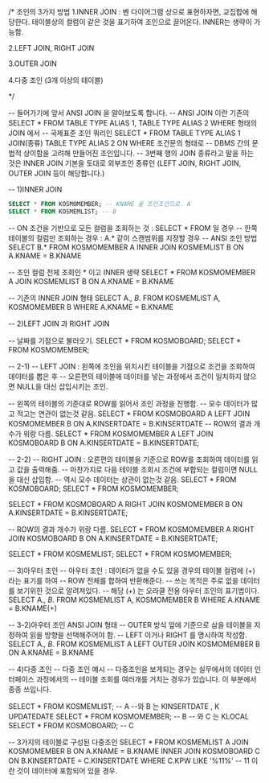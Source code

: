 /*
조인의 3가지 방법
1.INNER JOIN
: 벤 다이어그램 상으로 표현하자면, 교집합에 해당한다.
  테이블상의 컬럼이 같은 것을 표기하여 조인으로 끌어온다.
  INNER는 생략이 가능함.

2.LEFT JOIN, RIGHT JOIN

3.OUTER JOIN 

4.다중 조인 (3개 이상의 테이블)

*/

-- 들어가기에 앞서 ANSI JOIN 을 알아보도록 합니다.
-- ANSI JOIN 이란 기존의 SELECT * FROM TABLE TYPE ALIAS 1, TABLE TYPE ALIAS 2 WHERE 형태의 JOIN 에서
-- 국제표준 조인 쿼리인 SELECT * FROM TABLE TYPE ALIAS 1 JOIN(종류) TABLE TYPE ALIAS 2 ON WHERE 조건문의 형태로
-- DBMS 간의 문법적 상이함을 고려해 만들어진 조인입니다.
-- 3번째 행의 JOIN 종류라고 말을 하는 것은 INNER JOIN 기본을 토대로 외부조인 종류인 (LEFT JOIN, RIGHT JOIN, OUTER JOIN 등이 해당합니다.)

-- 1)INNER JOIN

```sql
SELECT * FROM KOSMOMEMBER; -- KNAME 을 조인조건으로. A
SELECT * FROM KOSMEMLIST; -- B
```



-- ON 조건을 기반으로 모든 컬럼을 조회하는 것 : SELECT * FROM 일 경우
-- 한쪽 테이블의 컬럼만 조회하는 경우 : A.* 같이 스캔범위를 지정할 경우
-- ANSI 조인 방법
SELECT B.* FROM KOSMOMEMBER A INNER JOIN KOSMEMLIST B
ON A.KNAME = B.KNAME

-- 조인 컬럼 전체 조회인 * 이고 INNER 생략
SELECT * FROM KOSMOMEMBER A JOIN KOSMEMLIST B
ON A.KNAME = B.KNAME

-- 기존의 INNER JOIN 형태
SELECT A.*, B.* FROM KOSMEMLIST A, KOSMOMEMBER B
WHERE A.KNAME = B.KNAME


-- 2)LEFT JOIN 과 RIGHT JOIN

-- 날짜를 기점으로 불러오기.
SELECT * FROM KOSMOBOARD;
SELECT * FROM KOSMOMEMBER;

-- 2-1)
-- LEFT JOIN : 왼쪽에 조인을 위치시킨 테이블을 기점으로 조건을 조회하여 데이터를 뽑은 후 
--              오른편의 테이블에 데이터를 넣는 과정에서 조건이 일치하지 않으면 NULL을 대신 삽입시키는 조인.

-- 왼쪽의 테이블의 기준대로 ROW를 읽어서 조인 과정을 진행함.
-- 모수 데이터가 많고 적고는 연관이 없는것 같음.
SELECT * FROM 
KOSMOBOARD A LEFT JOIN KOSMOMEMBER B 
ON A.KINSERTDATE = B.KINSERTDATE 
-- ROW의 결과 개수가 위랑 다름.
SELECT * FROM
KOSMOMEMBER A LEFT JOIN KOSMOBOARD B
ON A.KINSERTDATE = B.KINSERTDATE;


-- 2-2)
-- RIGHT JOIN : 오른편의 테이블을 기준으로 ROW를 조회하여 데이터를 읽고 값을 출력해줌.
-- 마찬가지로 다음 테이블 조회시 조건에 부합되는 컬럼이면 NULL을 대신 삽입함.
-- 역시 모수 데이터는 상관이 없는것 같음.
SELECT * FROM KOSMOBOARD;
SELECT * FROM KOSMOMEMBER;

SELECT * FROM
KOSMOBOARD A RIGHT JOIN KOSMOMEMBER B
ON A.KINSERTDATE = B.KINSERTDATE; 

-- ROW의 결과 개수가 위랑 다름.
SELECT * FROM 
KOSMOMEMBER A RIGHT JOIN KOSMOBOARD B
ON A.KINSERTDATE = B.KINSERTDATE;

SELECT * FROM KOSMEMLIST;
SELECT * FROM KOSMOMEMBER;

-- 3)아우터 조인
-- 아우터 조인 : 데이터가 없을 수도 있을 경우의 테이블 컬럼에 (+) 라는 표기를 하여
-- ROW 전체를 합하여 반환해준다.
-- 쓰는 목적은 주로 없을 데이터를 보기위한 것으로 알려져있다.
-- 해당 (+) 는 오라클 전용 아우터 조인의 표기법이다.
SELECT A.*, B.* 
FROM KOSMEMLIST A, KOSMOMEMBER B
WHERE A.KNAME = B.KNAME(+)

-- 3-2)아우터 조인 ANSI JOIN 형태
-- OUTER 방식 앞에 기준으로 삼을 테이블을 지정하여 읽을 방향을 선택해주어야 함.
-- LEFT 이거나 RIGHT 를 명시하여 작성함.
SELECT A.*, B.*
FROM KOSMEMLIST A LEFT OUTER JOIN KOSMOMEMBER B
    ON A.KNAME = B.KNAME


-- 4)다중 조인
-- 다중 조인 예시
-- 다중조인을 보게되는 경우는 실무에서의 데이터 인터페이스 과정에서의 
-- 테이블 조회를 여러개를 거치는 경우가 있습니다. 이 부분에서 종종 쓰입니다.

SELECT * FROM KOSMEMLIST; -- A 
                                --와 B 는 KINSERTDATE , K UPDATEDATE
SELECT * FROM KOSMOMEMBER; -- B 
                                -- 와 C 는 KLOCAL        
SELECT * FROM KOSMOBOARD; -- C

-- 3가지의 테이블로 구성된 다중조인
SELECT *
FROM KOSMEMLIST A JOIN KOSMOMEMBER B
    ON A.KNAME = B.KNAME 
INNER JOIN KOSMOBOARD C
    ON B.KINSERTDATE = C.KINSERTDATE
WHERE C.KPW LIKE '%11%' -- 11 이란 것이 데이터에 포함되어 있을 경우.
